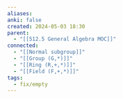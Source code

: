 ```yaml
---
aliases:
anki: false
created: 2024-05-03 18:30
parent:
  - "[[512.5 General Algebra MOC]]"
connected:
  - "[[Normal subgroup]]"
  - "[[Group (G,*)]]"
  - "[[Ring (R,+,*)]]"
  - "[[Field (F,+,*)]]"
tags:
  - fix/empty
---
```

